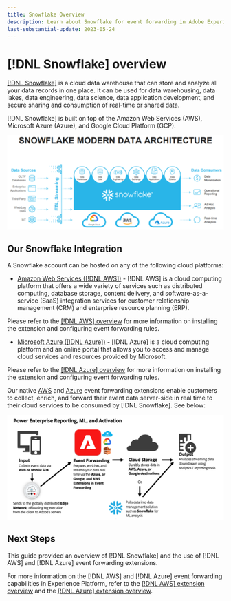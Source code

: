 ```yaml
---
title: Snowflake Overview
description: Learn about Snowflake for event forwarding in Adobe Experience Platform.
last-substantial-update: 2023-05-24
---
```

# [!DNL Snowflake] overview

[[!DNL Snowflake]](https://www.snowflake.com/en/) is a cloud data warehouse that can store and analyze all your data records in one place. It can be used for data warehousing, data lakes, data engineering, data science, data application development, and secure sharing and consumption of real-time or shared data.

[!DNL Snowflake] is built on top of the Amazon Web Services (AWS), Microsoft Azure (Azure), and Google Cloud Platform (GCP).  

![Diagram showing the [!DNL Snowflake] data architecture.](../../../images/extensions/server/snowflake/architecture.png)

## Our Snowflake Integration

A Snowflake account can be hosted on any of the following cloud platforms:

- [Amazon Web Services ([!DNL AWS])](https://aws.amazon.com/) - [!DNL AWS] is a cloud computing platform that offers a wide variety of services such as distributed computing, database storage, content delivery, and software-as-a-service (SaaS) integration services for customer relationship management (CRM) and enterprise resource planning (ERP). 

Please refer to the [[!DNL AWS] overview](../aws/overview.md) for more information on installing the extension and configuring event forwarding rules. 

- [Microsoft Azure ([!DNL Azure])]((https://azure.microsoft.com/en-us/products/event-hubs/#overview)) - [!DNL Azure] is a cloud computing platform and an online portal that allows you to access and manage cloud services and resources provided by Microsoft. 

Please refer to the [[!DNL Azure] overview](../azure/overview.md) for more information on installing the extension and configuring event forwarding rules. 

Our native [AWS](../aws/overview.md) and [Azure](../azure/overview.md) event forwarding extensions enable customers to collect, enrich, and forward their event data server-side in real time to their cloud services to be consumed by [!DNL Snowflake]. See below:

![[!DNL Snowflake] reporting diagram showing the link between [!DNL AWS] and [!DNL  Azure].](../../../images/extensions/server/snowflake/reporting-diagram.png)

## Next Steps

This guide provided an overview of [!DNL Snowflake] and the use of [!DNL AWS] and [!DNL Azure] event forwarding extensions. 

For more information on the [!DNL AWS] and [!DNL Azure] event forwarding capabilities in Experience Platform, refer to the [[!DNL AWS] extension overview](../aws/overview.md) and the [[!DNL Azure] extension overview](../azure/overview.md).
